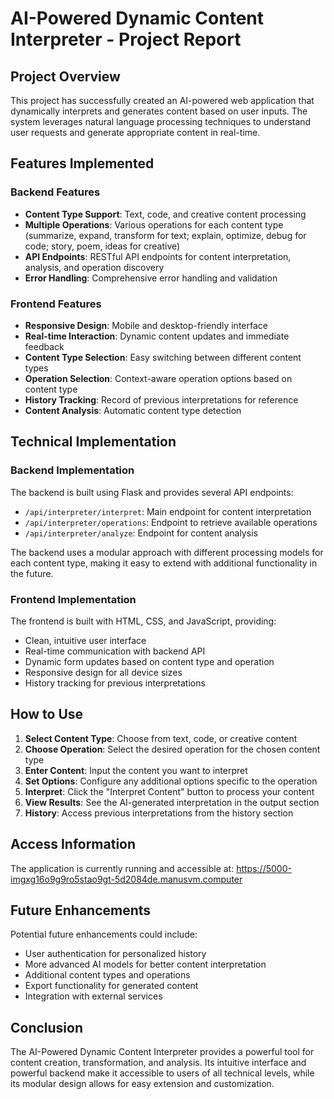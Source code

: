 # AI-Powered Dynamic Content Interpreter - Project Report

## Project Overview
This project has successfully created an AI-powered web application that dynamically interprets and generates content based on user inputs. The system leverages natural language processing techniques to understand user requests and generate appropriate content in real-time.

## Features Implemented

### Backend Features
- **Content Type Support**: Text, code, and creative content processing
- **Multiple Operations**: Various operations for each content type (summarize, expand, transform for text; explain, optimize, debug for code; story, poem, ideas for creative)
- **API Endpoints**: RESTful API endpoints for content interpretation, analysis, and operation discovery
- **Error Handling**: Comprehensive error handling and validation

### Frontend Features
- **Responsive Design**: Mobile and desktop-friendly interface
- **Real-time Interaction**: Dynamic content updates and immediate feedback
- **Content Type Selection**: Easy switching between different content types
- **Operation Selection**: Context-aware operation options based on content type
- **History Tracking**: Record of previous interpretations for reference
- **Content Analysis**: Automatic content type detection

## Technical Implementation

### Backend Implementation
The backend is built using Flask and provides several API endpoints:
- `/api/interpreter/interpret`: Main endpoint for content interpretation
- `/api/interpreter/operations`: Endpoint to retrieve available operations
- `/api/interpreter/analyze`: Endpoint for content analysis

The backend uses a modular approach with different processing models for each content type, making it easy to extend with additional functionality in the future.

### Frontend Implementation
The frontend is built with HTML, CSS, and JavaScript, providing:
- Clean, intuitive user interface
- Real-time communication with backend API
- Dynamic form updates based on content type and operation
- Responsive design for all device sizes
- History tracking for previous interpretations

## How to Use

1. **Select Content Type**: Choose from text, code, or creative content
2. **Choose Operation**: Select the desired operation for the chosen content type
3. **Enter Content**: Input the content you want to interpret
4. **Set Options**: Configure any additional options specific to the operation
5. **Interpret**: Click the "Interpret Content" button to process your content
6. **View Results**: See the AI-generated interpretation in the output section
7. **History**: Access previous interpretations from the history section

## Access Information
The application is currently running and accessible at:
https://5000-imgxg16o9g9ro5stao9gt-5d2084de.manusvm.computer

## Future Enhancements
Potential future enhancements could include:
- User authentication for personalized history
- More advanced AI models for better content interpretation
- Additional content types and operations
- Export functionality for generated content
- Integration with external services

## Conclusion
The AI-Powered Dynamic Content Interpreter provides a powerful tool for content creation, transformation, and analysis. Its intuitive interface and powerful backend make it accessible to users of all technical levels, while its modular design allows for easy extension and customization.
